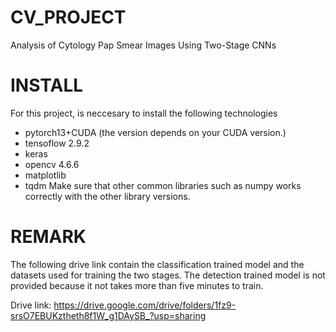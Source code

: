 # CV_PROJECT
Analysis of Cytology Pap Smear Images Using Two-Stage CNNs

# INSTALL
For this project, is neccesary to install the following technologies
- pytorch13+CUDA (the version depends on your CUDA version.)
- tensoflow 2.9.2
- keras
- opencv 4.6.6
- matplotlib 
- tqdm
Make sure that other common libraries such as numpy works correctly with the other library versions.

# REMARK
The following drive link contain the classification trained model and the datasets used for training the two stages. The detection trained model is not provided because it not takes more than five minutes to train.

Drive link:  https://drive.google.com/drive/folders/1fz9-srsO7EBUKztheth8f1W_g1DAySB_?usp=sharing

